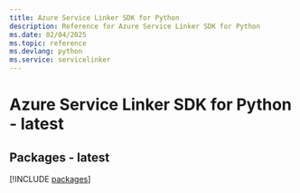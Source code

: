```yaml
---
title: Azure Service Linker SDK for Python
description: Reference for Azure Service Linker SDK for Python
ms.date: 02/04/2025
ms.topic: reference
ms.devlang: python
ms.service: servicelinker
---
```

# Azure Service Linker SDK for Python - latest
## Packages - latest
[!INCLUDE [packages](service-linker-index.md)]